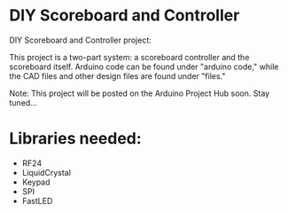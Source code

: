 # DIY Scoreboard and Controller
DIY Scoreboard and Controller project:

This project is a two-part system: a scoreboard controller and the scoreboard itself. Arduino code can be found under "arduino code," while the CAD files and other design files are found under "files."

Note: This project will be posted on the Arduino Project Hub soon. Stay tuned...

# Libraries needed:
- RF24
- LiquidCrystal
- Keypad
- SPI
- FastLED
